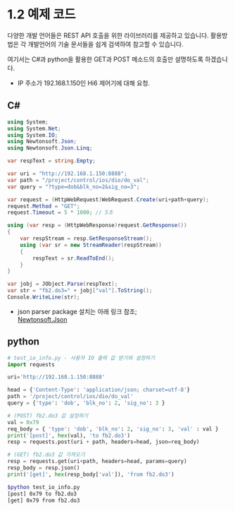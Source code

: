 # 1.2 예제 코드

다양한 개발 언어들은 REST API 호출을 위한 라이브러리를 제공하고 있습니다. 활용방법은 각 개발언어의 기술 문서들을 쉽게 검색하여 참고할 수 있습니다.

여기서는 C#과 python을 활용한 GET과 POST 메소드의 호출만 설명하도록 하겠습니다.

- IP 주소가 192.168.1.150인 Hi6 제어기에 대해 요청.

## C#
```csharp
using System;
using System.Net;
using System.IO;
using Newtonsoft.Json;
using Newtonsoft.Json.Linq;

var respText = string.Empty;

var uri = "http://192.168.1.150:8888";
var path = "/project/control/ios/dio/do_val";
var query = "?type=dob&blk_no=2&sig_no=3";

var request = (HttpWebRequest)WebRequest.Create(uri+path+query);
request.Method = "GET";
request.Timeout = 5 * 1000; // 5초

using (var resp = (HttpWebResponse)request.GetResponse())
{
	var respStream = resp.GetResponseStream();
	using (var sr = new StreamReader(respStream))
	{
		respText = sr.ReadToEnd();
	}
}

var jobj = JObject.Parse(respText);
var str = "fb2.do3=" + jobj["val"].ToString();
Console.WriteLine(str);
```
* json parser package 설치는 아래 링크 참조;  
[Newtonsoft.Json](https://www.nuget.org/packages/Newtonsoft.Json/)


## python
```python
# test_io_info.py - 사용자 IO 출력 값 얻기와 설정하기
import requests

uri='http://192.168.1.150:8888'

head = {'Content-Type': 'application/json; charset=utf-8'}
path = '/project/control/ios/dio/do_val'
query = {'type': 'dob', 'blk_no': 2, 'sig_no': 3 }

# (POST) fb2.do3 값 설정하기
val = 0x79
req_body = { 'type': 'dob', 'blk_no': 2, 'sig_no': 3, 'val' : val }
print('[post]', hex(val), 'to fb2.do3')
resp = requests.post(uri + path, headers=head, json=req_body)

# (GET) fb2.do3 값 가져오기
resp = requests.get(uri+path, headers=head, params=query)
resp_body = resp.json()
print('[get]', hex(resp_body['val']), 'from fb2.do3')
```
```bash
$python test_io_info.py
[post] 0x79 to fb2.do3
[get] 0x79 from fb2.do3
```
